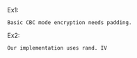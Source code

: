 Ex1:
```
Basic CBC mode encryption needs padding.
```
Ex2:
```
Our implementation uses rand. IV
```

